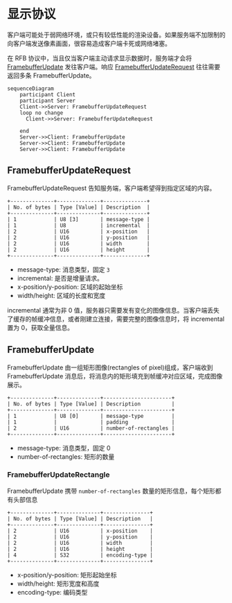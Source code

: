 # 显示协议

客户端可能处于弱网络环境，或只有较低性能的渲染设备。如果服务端不加限制的向客户端发送像素画面，很容易造成客户端卡死或网络堵塞。

在 RFB 协议中，当且仅当客户端主动请求显示数据时，服务端才会将 [FramebufferUpdate](#FramebufferUpdate) 发往客户端。响应 [FramebufferUpdateRequest](#FramebufferUpdateRequest) 往往需要返回多条 FramebufferUpdate。


```mermaid
sequenceDiagram
    participant Client
    participant Server
    Client->>Server: FramebufferUpdateRequest
    loop no change
      Client->>Server: FramebufferUpdateRequest
    
    end
    Server->>Client: FramebufferUpdate
    Server->>Client: FramebufferUpdate
    Server->>Client: FramebufferUpdate
```

## FramebufferUpdateRequest

FramebufferUpdateRequest 告知服务端，客户端希望得到指定区域的内容。

```
+--------------+--------------+--------------+
| No. of bytes | Type [Value] | Description  |
+--------------+--------------+--------------+
| 1            | U8 [3]       | message-type |
| 1            | U8           | incremental  |
| 2            | U16          | x-position   |
| 2            | U16          | y-position   |
| 2            | U16          | width        |
| 2            | U16          | height       |
+--------------+--------------+--------------+
```

- message-type: 消息类型，固定 `3`
- incremental: 是否是增量请求。
- x-position/y-position: 区域的起始坐标
- width/height: 区域的长度和宽度

incremental 通常为非 0 值，服务器只需要发有变化的图像信息。当客户端丢失了缓存的帧缓冲信息，或者刚建立连接，需要完整的图像信息时，将 incremental 置为 0，获取全量信息。

## FramebufferUpdate

FramebufferUpdate 由一组矩形图像(rectangles of pixel)组成，客户端收到 FramebufferUpdate 消息后，将消息内的矩形填充到帧缓冲对应区域，完成图像展示。

```
+--------------+--------------+----------------------+
| No. of bytes | Type [Value] | Description          |
+--------------+--------------+----------------------+
| 1            | U8 [0]       | message-type         |
| 1            |              | padding              |
| 2            | U16          | number-of-rectangles |
+--------------+--------------+----------------------+
```

- message-type: 消息类型，固定 0
- number-of-rectangles: 矩形的数量

### FramebufferUpdateRectangle

FramebufferUpdate 携带 `number-of-rectangles` 数量的矩形信息，每个矩形都有头部信息

```
+--------------+--------------+---------------+
| No. of bytes | Type [Value] | Description   |
+--------------+--------------+---------------+
| 2            | U16          | x-position    |
| 2            | U16          | y-position    |
| 2            | U16          | width         |
| 2            | U16          | height        |
| 4            | S32          | encoding-type |
+--------------+--------------+---------------+
```

- x-position/y-position: 矩形起始坐标
- width/height: 矩形宽度和高度
- encoding-type: 编码类型